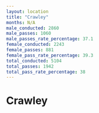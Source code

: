 ```yaml
---
layout: location
title: "Crawley"
months: N/A
male_conducted: 2860
male_passes: 1060
male_passes_rate_percentage: 37.1
female_conducted: 2243
female_passes: 881
female_pass_rate_percentage: 39.3
total_conducted: 5104
total_passes: 1942
total_pass_rate_percentage: 38
---
```


# Crawley
